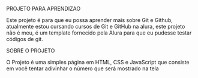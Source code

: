 PROJETO PARA APRENDIZAO 

Este projeto é para que eu possa aprender mais sobre Git e Github, atualmente estou cursando cursos de Git e GitHub na alura, este projeto não é meu, é um template fornecido pela Alura para que eu pudesse testar códigos de git.


SOBRE O PROJETO

O Projeto é uma simples página em HTML, CSS e JavaScript que consiste em você tentar adivinhar o número que será mostrado na tela
